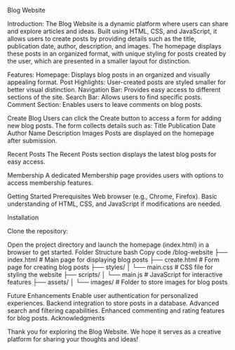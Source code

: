 Blog Website


Introduction:
The Blog Website is a dynamic platform where users can share and explore articles and ideas. Built using HTML, CSS, and JavaScript, it allows users to create posts by providing details such as the title, publication date, author, description, and images. The homepage displays these posts in an organized format, with unique styling for posts created by the user, which are presented in a smaller layout for distinction.

Features:
Homepage: Displays blog posts in an organized and visually appealing format.
Post Highlights: User-created posts are styled smaller for better visual distinction.
Navigation Bar: Provides easy access to different sections of the site.
Search Bar: Allows users to find specific posts.
Comment Section: Enables users to leave comments on blog posts.

Create Blog
Users can click the Create button to access a form for adding new blog posts.
The form collects details such as:
Title
Publication Date
Author Name
Description
Images
Posts are displayed on the homepage after submission.

Recent Posts
The Recent Posts section displays the latest blog posts for easy access.

Membership
A dedicated Membership page provides users with options to access membership features.

Getting Started
Prerequisites
Web browser (e.g., Chrome, Firefox).
Basic understanding of HTML, CSS, and JavaScript if modifications are needed.


Installation


Clone the repository:

Open the project directory and launch the homepage (index.html) in a browser to get started.
Folder Structure
bash
Copy code
/blog-website
├── index.html            # Main page for displaying blog posts
├── create.html           # Form page for creating blog posts
├── styles/
│   └── main.css          # CSS file for styling the website
├── scripts/
│   └── main.js           # JavaScript for interactive features
├── assets/
│   └── images/           # Folder to store images for blog posts


Future Enhancements
Enable user authentication for personalized experiences.
Backend integration to store posts in a database.
Advanced search and filtering capabilities.
Enhanced commenting and rating features for blog posts.
Acknowledgments

Thank you for exploring the Blog Website. We hope it serves as a creative platform for sharing your thoughts and ideas!

